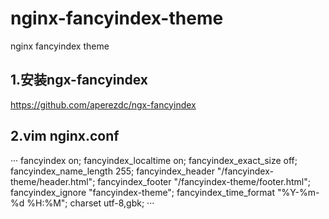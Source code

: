 # nginx-fancyindex-theme
nginx fancyindex theme

## 1.安装ngx-fancyindex
https://github.com/aperezdc/ngx-fancyindex

## 2.vim nginx.conf

···
            fancyindex on;
            fancyindex_localtime    on; 
            fancyindex_exact_size off;
            fancyindex_name_length  255;
            fancyindex_header       "/fancyindex-theme/header.html"; 
            fancyindex_footer    "/fancyindex-theme/footer.html";
            fancyindex_ignore    "fancyindex-theme";
            fancyindex_time_format  "%Y-%m-%d %H:%M";
            charset utf-8,gbk;
···
